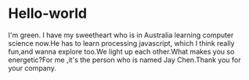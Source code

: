 # Hello-world
I'm green.
I have my sweetheart who is in Australia learning computer science now.He has to learn processing javascript,
which I think really fun,and wanna explore too.We light up each other.What makes you so energetic?For me ,it's
the person who is named Jay Chen.Thank you for your company.
